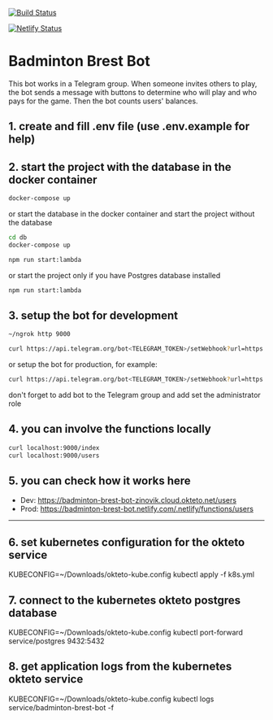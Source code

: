 [![Build Status](https://travis-ci.org/zinovik/badminton-brest-bot.svg?branch=master)](https://travis-ci.org/zinovik/badminton-brest-bot)

[![Netlify Status](https://api.netlify.com/api/v1/badges/b054f198-abad-43cb-8e9c-06251b61bb7d/deploy-status)](https://app.netlify.com/sites/badminton-brest-bot/deploys)

# Badminton Brest Bot

This bot works in a Telegram group. When someone invites others to play, the bot sends a message with buttons to determine who will play and who pays for the game. Then the bot counts users' balances.

## 1. create and fill .env file (use .env.example for help)

## 2. start the project with the database in the docker container

```bash
docker-compose up
```

or start the database in the docker container and start the project without the database

```bash
cd db
docker-compose up

npm run start:lambda
```

or start the project only if you have Postgres database installed

```bash
npm run start:lambda
```

## 3. setup the bot for development

```bash
~/ngrok http 9000

curl https://api.telegram.org/bot<TELEGRAM_TOKEN>/setWebhook?url=https://<NGROK ID>.ngrok.io/index?token=<TOKEN>
```

or setup the bot for production, for example:

```bash
curl https://api.telegram.org/bot<TELEGRAM_TOKEN>/setWebhook?url=https://badminton-brest-bot.netlify.com/.netlify/functions/index?token=<TOKEN>
```

don't forget to add bot to the Telegram group and add set the administrator role

## 4. you can involve the functions locally

```bash
curl localhost:9000/index
curl localhost:9000/users
```

## 5. you can check how it works here

- Dev: https://badminton-brest-bot-zinovik.cloud.okteto.net/users
- Prod: https://badminton-brest-bot.netlify.com/.netlify/functions/users

---

## 6. set kubernetes configuration for the okteto service

KUBECONFIG=~/Downloads/okteto-kube.config kubectl apply -f k8s.yml

## 7. connect to the kubernetes okteto postgres database

KUBECONFIG=~/Downloads/okteto-kube.config kubectl port-forward service/postgres 9432:5432

## 8. get application logs from the kubernetes okteto service

KUBECONFIG=~/Downloads/okteto-kube.config kubectl logs service/badminton-brest-bot -f
